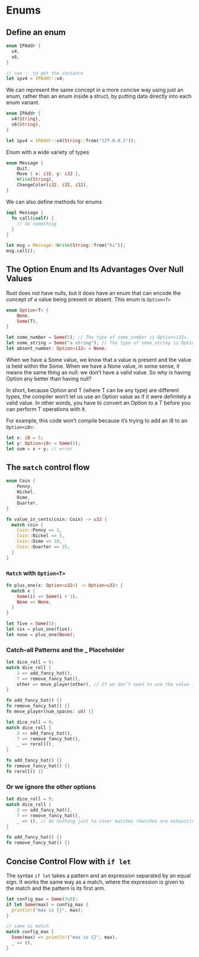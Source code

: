 # Enums

## Define an enum

```rust
enum IPAddr {
  v4,
  v6,
}

// use :: to get the instance
let ipv4 = IPAddr::v4;
```

We can represent the same concept in a more concise way using just an enum, rather than an enum inside a struct, by putting data directly into each enum variant.

```rust
enum IPAddr {
  v4(String),
  v6(String),
}

let ipv4 = IPAddr::v4(String::from("127.0.0.1"));
```

Enum with a wide variety of types

```rust
enum Message {
    Quit,
    Move { x: i32, y: i32 },
    Write(String),
    ChangeColor(i32, i32, i32),
}
```

We can also define methods for enums

```rust
impl Message {
  fn call(&self) {
    // do something
  }
}

let msg = Message::Write(String::from("hi"));
msg.call();
```

## The Option Enum and Its Advantages Over Null Values

Rust does not have nulls, but it does have an enum that can encode the concept of a value being present or absent. This enum is `Option<T>`

```rust
enum Option<T> {
    None,
    Some(T),
}
```

```rust
let some_number = Some(5); // The type of some_number is Option<i32>.
let some_string = Some("a string"); // The type of some_string is Option<&str>
let absent_number: Option<i32> = None;
```

When we have a Some value, we know that a value is present and the value is held within the Some. When we have a None value, in some sense, it means the same thing as null: we don’t have a valid value. So why is having Option<T> any better than having null?

In short, because Option<T> and T (where T can be any type) are different types, the compiler won’t let us use an Option<T> value as if it were definitely a valid value. In other words, you have to convert an Option<T> to a T before you can perform T operations with it.

For example, this code won’t compile because it’s trying to add an i8 to an `Option<i8>`:

```rust
let x: i8 = 5;
let y: Option<i8> = Some(5);
let sum = x + y; // error
```

## The `match` control flow

```rust
enum Coin {
    Penny,
    Nickel,
    Dime,
    Quarter,
}

fn value_in_cents(coin: Coin) -> u32 {
  match coin {
    Coin::Penny => 1,
    Coin::Nickel => 5,
    Coin::Dime => 10,
    Coin::Quarter => 25,
  }
}
```

### `Match` with `Option<T>`

```rust
fn plus_one(x: Option<u32>) -> Option<u32> {
  match x {
    Some(i) => Some(i + 1),
    None => None,
  }
}

let five = Some(5);
let six = plus_one(five);
let none = plus_one(None);
```

### Catch-all Patterns and the \_ Placeholder

```rust
let dice_roll = 9;
match dice_roll {
    3 => add_fancy_hat(),
    7 => remove_fancy_hat(),
    other => move_player(other), // If we don’t need to use the value in that case, so we can change our code to use _ instead of the variable named other
}

fn add_fancy_hat() {}
fn remove_fancy_hat() {}
fn move_player(num_spaces: u8) {}
```

```rust
let dice_roll = 9;
match dice_roll {
    3 => add_fancy_hat(),
    7 => remove_fancy_hat(),
    _ => reroll(),
}

fn add_fancy_hat() {}
fn remove_fancy_hat() {}
fn reroll() {}
```

### Or we ignore the other options

```rust
let dice_roll = 9;
match dice_roll {
    3 => add_fancy_hat(),
    7 => remove_fancy_hat(),
    _ => (), // do nothing just to cover matches (matches are exhaustive)
}

fn add_fancy_hat() {}
fn remove_fancy_hat() {}
```

## Concise Control Flow with `if let`

The syntax `if let` takes a pattern and an expression separated by an equal sign. It works the same way as a match, where the expression is given to the match and the pattern is its first arm.

```rust
let config_max = Some(3u8);
if let Some(max) = config_max {
  println!("max is {}", max);
}

// same as match
match config_max {
  Some(max) => println!("max is {}", max),
  _ => (),
}
```
